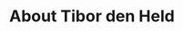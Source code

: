---
title: About Tibor den Held
description: At the intersection of design and web development, I'm bridging design and tech collaborating with major platforms and creating immersive experiences via campaign and micro sites.
image: https://res.cloudinary.com/tibor/image/upload/v1760352927/Screenshot_2025-10-13_at_12.54.28_vjkuyy.png
experience:
  - title: Dutch Railways
    period: 2018 - Present
    roles:
      - Senior Design Engineer — Design Systems
      - Senior Product Designer & Front-end Developer
  - title: Digitas
    period: 2016 - 2018
    roles:
      - Senior Designer
      - Visual Designer
  - title: Freelance
    period: 2010 - 2016
    roles:
      - Digital Designer
  - title: Bloody Minded
    period: 2006 - 2010
    roles:
      - Designer & Front-end Developer

coverage:
  - Adformatie
  - Zeroheight Showcase
  - The Component Gallery
  - Emerce

brands:
  - Dutch Railways (NS)
  - VPRO
  - Greenpeace
  - Mitsubishi
  - KLM
  - SnappCar
  - KPN
  - Capgemini
  - Talpa
  - AFAS
  - Gardena
  - Endemol
  - Tivoli Utrecht
  - Doornroosje

color:
  fg:
    primary: "#3D8145"
    secondary: "#104E6C"
    tertiary: "#104E6C"
  bg:
    primary: "#90B49C"
    secondary: "#A6D0BB"
    tertiary: "#BED7AD"
---